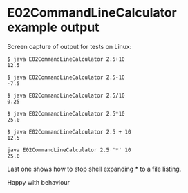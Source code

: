 E02CommandLineCalculator example output
=======================================
Screen capture of output for tests on Linux:
```
$ java E02CommandLineCalculator 2.5+10
12.5

$ java E02CommandLineCalculator 2.5-10
-7.5

$ java E02CommandLineCalculator 2.5/10
0.25

$ java E02CommandLineCalculator 2.5*10
25.0

$ java E02CommandLineCalculator 2.5 + 10
12.5

java E02CommandLineCalculator 2.5 '*' 10
25.0

```
Last one shows how to stop shell expanding *
to a file listing. 

Happy with behaviour
